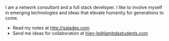 I am a network consultant and a full stack developer.  I like to involve myself in emerging technologies and ideas that elevate humanity for generations to come.
* Read my notes at http://galadex.com
* Send me ideas for collaboration at hien-le@lambdastudents.com
